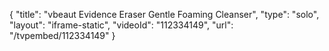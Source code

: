 {
    "title": "vbeaut Evidence Eraser Gentle Foaming Cleanser",
    "type": "solo",
    "layout": "iframe-static",
    "videoId": "112334149",
    "url": "\/tvpembed\/112334149"
}